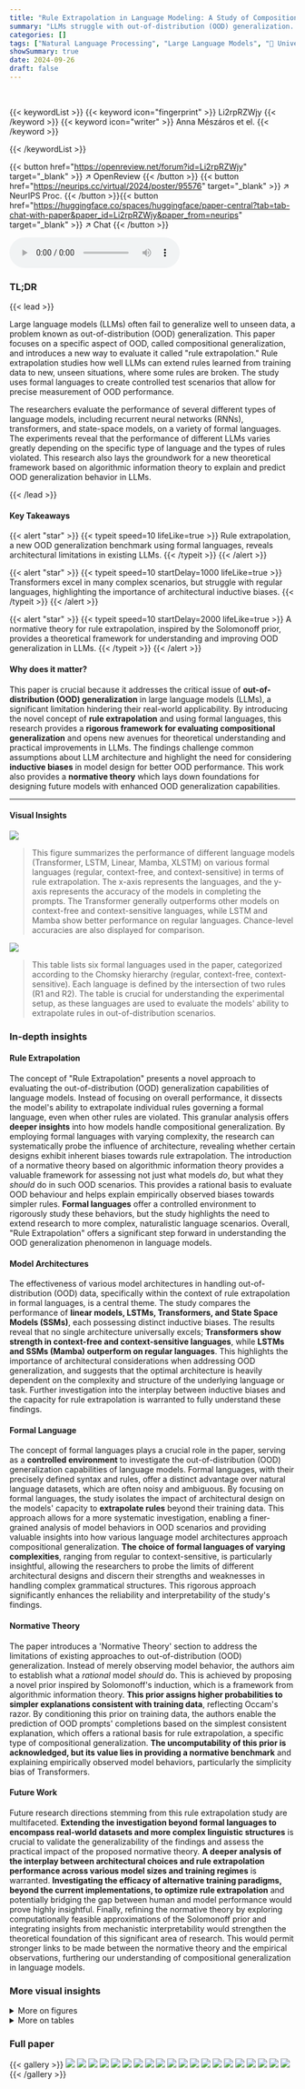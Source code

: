 ```yaml
---
title: "Rule Extrapolation in Language Modeling: A Study of Compositional Generalization on OOD Prompts"
summary: "LLMs struggle with out-of-distribution (OOD) generalization.  This research introduces 'rule extrapolation' using formal languages to rigorously evaluate OOD behavior in various LLM architectures, rev..."
categories: []
tags: ["Natural Language Processing", "Large Language Models", "🏢 University of Cambridge",]
showSummary: true
date: 2024-09-26
draft: false
---
```


<br>

{{< keywordList >}}
{{< keyword icon="fingerprint" >}} Li2rpRZWjy {{< /keyword >}}
{{< keyword icon="writer" >}} Anna Mészáros et el. {{< /keyword >}}
 
{{< /keywordList >}}

{{< button href="https://openreview.net/forum?id=Li2rpRZWjy" target="_blank" >}}
↗ OpenReview
{{< /button >}}
{{< button href="https://neurips.cc/virtual/2024/poster/95576" target="_blank" >}}
↗ NeurIPS Proc.
{{< /button >}}{{< button href="https://huggingface.co/spaces/huggingface/paper-central?tab=tab-chat-with-paper&paper_id=Li2rpRZWjy&paper_from=neurips" target="_blank" >}}
↗ Chat
{{< /button >}}



<audio controls>
    <source src="https://ai-paper-reviewer.com/Li2rpRZWjy/podcast.wav" type="audio/wav">
    Your browser does not support the audio element.
</audio>


### TL;DR


{{< lead >}}

Large language models (LLMs) often fail to generalize well to unseen data, a problem known as out-of-distribution (OOD) generalization. This paper focuses on a specific aspect of OOD, called compositional generalization, and introduces a new way to evaluate it called "rule extrapolation."  Rule extrapolation studies how well LLMs can extend rules learned from training data to new, unseen situations, where some rules are broken. The study uses formal languages to create controlled test scenarios that allow for precise measurement of OOD performance.

The researchers evaluate the performance of several different types of language models, including recurrent neural networks (RNNs), transformers, and state-space models, on a variety of formal languages.  The experiments reveal that the performance of different LLMs varies greatly depending on the specific type of language and the types of rules violated.  This research also lays the groundwork for a new theoretical framework based on algorithmic information theory to explain and predict OOD generalization behavior in LLMs.

{{< /lead >}}


#### Key Takeaways

{{< alert "star" >}}
{{< typeit speed=10 lifeLike=true >}} Rule extrapolation, a new OOD generalization benchmark using formal languages, reveals architectural limitations in existing LLMs. {{< /typeit >}}
{{< /alert >}}

{{< alert "star" >}}
{{< typeit speed=10 startDelay=1000 lifeLike=true >}} Transformers excel in many complex scenarios, but struggle with regular languages, highlighting the importance of architectural inductive biases. {{< /typeit >}}
{{< /alert >}}

{{< alert "star" >}}
{{< typeit speed=10 startDelay=2000 lifeLike=true >}} A normative theory for rule extrapolation, inspired by the Solomonoff prior, provides a theoretical framework for understanding and improving OOD generalization in LLMs. {{< /typeit >}}
{{< /alert >}}

#### Why does it matter?
This paper is crucial because it addresses the critical issue of **out-of-distribution (OOD) generalization** in large language models (LLMs), a significant limitation hindering their real-world applicability.  By introducing the novel concept of **rule extrapolation** and using formal languages, this research provides a **rigorous framework for evaluating compositional generalization** and opens new avenues for theoretical understanding and practical improvements in LLMs. The findings challenge common assumptions about LLM architecture and highlight the need for considering **inductive biases** in model design for better OOD performance. This work also provides a **normative theory** which lays down foundations for designing future models with enhanced OOD generalization capabilities.

------
#### Visual Insights



![](https://ai-paper-reviewer.com/Li2rpRZWjy/figures_1_1.jpg)

> This figure summarizes the performance of different language models (Transformer, LSTM, Linear, Mamba, XLSTM) on various formal languages (regular, context-free, and context-sensitive) in terms of rule extrapolation.  The x-axis represents the languages, and the y-axis represents the accuracy of the models in completing the prompts.  The Transformer generally outperforms other models on context-free and context-sensitive languages, while LSTM and Mamba show better performance on regular languages. Chance-level accuracies are also displayed for comparison.





![](https://ai-paper-reviewer.com/Li2rpRZWjy/tables_1_1.jpg)

> This table lists six formal languages used in the paper, categorized according to the Chomsky hierarchy (regular, context-free, context-sensitive). Each language is defined by the intersection of two rules (R1 and R2).  The table is crucial for understanding the experimental setup, as these languages are used to evaluate the models' ability to extrapolate rules in out-of-distribution scenarios.





### In-depth insights


#### Rule Extrapolation
The concept of "Rule Extrapolation" presents a novel approach to evaluating the out-of-distribution (OOD) generalization capabilities of language models.  Instead of focusing on overall performance, it dissects the model's ability to extrapolate individual rules governing a formal language, even when other rules are violated. This granular analysis offers **deeper insights** into how models handle compositional generalization.  By employing formal languages with varying complexity, the research can systematically probe the influence of architecture, revealing whether certain designs exhibit inherent biases towards rule extrapolation.  The introduction of a normative theory based on algorithmic information theory provides a valuable framework for assessing not just what models *do*, but what they *should* do in such OOD scenarios. This provides a rational basis to evaluate OOD behaviour and helps explain empirically observed biases towards simpler rules.  **Formal languages** offer a controlled environment to rigorously study these behaviors, but the study highlights the need to extend research to more complex, naturalistic language scenarios.  Overall, "Rule Extrapolation" offers a significant step forward in understanding the OOD generalization phenomenon in language models.

#### Model Architectures
The effectiveness of various model architectures in handling out-of-distribution (OOD) data, specifically within the context of rule extrapolation in formal languages, is a central theme.  The study compares the performance of **linear models, LSTMs, Transformers, and State Space Models (SSMs)**, each possessing distinct inductive biases.  The results reveal that no single architecture universally excels; **Transformers show strength in context-free and context-sensitive languages**, while **LSTMs and SSMs (Mamba) outperform on regular languages**.  This highlights the importance of architectural considerations when addressing OOD generalization, and suggests that the optimal architecture is heavily dependent on the complexity and structure of the underlying language or task.  Further investigation into the interplay between inductive biases and the capacity for rule extrapolation is warranted to fully understand these findings.

#### Formal Language
The concept of formal languages plays a crucial role in the paper, serving as a **controlled environment** to investigate the out-of-distribution (OOD) generalization capabilities of language models.  Formal languages, with their precisely defined syntax and rules, offer a distinct advantage over natural language datasets, which are often noisy and ambiguous. By focusing on formal languages, the study isolates the impact of architectural design on the models' capacity to **extrapolate rules** beyond their training data.  This approach allows for a more systematic investigation, enabling a finer-grained analysis of model behaviors in OOD scenarios and providing valuable insights into how various language model architectures approach compositional generalization.  **The choice of formal languages of varying complexities**, ranging from regular to context-sensitive, is particularly insightful, allowing the researchers to probe the limits of different architectural designs and discern their strengths and weaknesses in handling complex grammatical structures.  This rigorous approach significantly enhances the reliability and interpretability of the study's findings.

#### Normative Theory
The paper introduces a 'Normative Theory' section to address the limitations of existing approaches to out-of-distribution (OOD) generalization.  Instead of merely observing model behavior, the authors aim to establish what a *rational* model *should* do. This is achieved by proposing a novel prior inspired by Solomonoff's induction, which is a framework from algorithmic information theory. **This prior assigns higher probabilities to simpler explanations consistent with training data**, reflecting Occam's razor. By conditioning this prior on training data, the authors enable the prediction of OOD prompts' completions based on the simplest consistent explanation, which offers a rational basis for rule extrapolation, a specific type of compositional generalization.  **The uncomputability of this prior is acknowledged, but its value lies in providing a normative benchmark** and explaining empirically observed model behaviors, particularly the simplicity bias of Transformers.

#### Future Work
Future research directions stemming from this rule extrapolation study are multifaceted.  **Extending the investigation beyond formal languages to encompass real-world datasets and more complex linguistic structures** is crucial to validate the generalizability of the findings and assess the practical impact of the proposed normative theory.  **A deeper analysis of the interplay between architectural choices and rule extrapolation performance across various model sizes and training regimes** is warranted.  **Investigating the efficacy of alternative training paradigms, beyond the current implementations, to optimize rule extrapolation** and potentially bridging the gap between human and model performance would prove highly insightful.  Finally, refining the normative theory by exploring computationally feasible approximations of the Solomonoff prior and integrating insights from mechanistic interpretability would strengthen the theoretical foundation of this significant area of research.  This would permit stronger links to be made between the normative theory and the empirical observations, furthering our understanding of compositional generalization in language models.


### More visual insights

<details>
<summary>More on figures
</summary>


![](https://ai-paper-reviewer.com/Li2rpRZWjy/figures_7_1.jpg)

> This figure is a graphical model showing how the proposed method for out-of-distribution (OOD) prompt completion works.  The model assumes that the language model (LM) generates both in-distribution (ID) and OOD completions independently, following the same procedure. The blue connections in the graph represent this shared process.  Despite the LM assigning zero probability to the OOD prompt, a conditional probability distribution for the OOD completions is defined, allowing the model to predict a completion even in this low-probability scenario.


![](https://ai-paper-reviewer.com/Li2rpRZWjy/figures_9_1.jpg)

> This figure visualizes the training dynamics of a transformer model on the a<sup>n</sup>b<sup>n</sup> formal language.  The heatmaps show the log probabilities of sequences of length 8, categorized by whether they satisfy rule R1, R2, both, or neither.  The line graph shows the normalized sum of probabilities for each category over training epochs. The visualization demonstrates that the model initially assigns probabilities relatively evenly across categories but learns to favor sequences satisfying R2 first and eventually those satisfying both R1 and R2.


![](https://ai-paper-reviewer.com/Li2rpRZWjy/figures_14_1.jpg)

> This figure visualizes the training dynamics of a Transformer model on the a<sup>n</sup>b<sup>n</sup> language.  The left panels show heatmaps of log probabilities for sequences of length 8, categorized by which rules (R1 and R2) they satisfy. The right panel shows the evolution of the normalized probabilities of these four categories over training epochs.  The results illustrate how the model learns the rules sequentially, initially prioritizing rule R2 (a's before b's), then converging to correctly generate sequences obeying both R1 (#a=#b) and R2.


![](https://ai-paper-reviewer.com/Li2rpRZWjy/figures_14_2.jpg)

> This figure shows the training dynamics of a transformer model learning the formal language a<sup>n</sup>b<sup>n</sup>.  The left panels show heatmaps of log probabilities for sequences of length 8, categorized by whether they satisfy rules R1 and R2, or only one of them, or neither.  The right panel shows the evolution of the sum of probabilities for each category over training epochs.  The visualization demonstrates a bias towards learning rule R2 first, then subsequently learning the intersection of both rules (R1 ∩ R2).


![](https://ai-paper-reviewer.com/Li2rpRZWjy/figures_17_1.jpg)

> This figure compares the performance of different language models (Transformer, LSTM, Linear, Mamba) on rule extrapolation tasks using two different decoding methods: greedy decoding and sampling decoding.  The models are evaluated on several formal languages (L1-L5) with varying complexity. The figure visually presents the accuracy of each model in completing sequences according to rule 1 (R1) and the completion of rule 2 (R2), which is only partially satisfied, highlighting the strengths and weaknesses of each model under different decoding strategies and across different language complexities. The chance-level performance is also included as a baseline.


![](https://ai-paper-reviewer.com/Li2rpRZWjy/figures_17_2.jpg)

> This figure summarizes the rule extrapolation performance of different models (Transformer, LSTM, Linear, Mamba) across six formal languages of varying complexity (regular, context-free, context-sensitive).  The bar chart displays the accuracy of each model in completing OOD prompts that violate at least one rule of the language, showing how well the models extrapolate the remaining rules.  The gray rectangles indicate the chance level accuracy for each language, representing the performance expected from a random guess. The Transformer achieves the highest accuracy for the context-free and context-sensitive languages, while the LSTM and Mamba perform best on the regular languages.


![](https://ai-paper-reviewer.com/Li2rpRZWjy/figures_18_1.jpg)

> This figure summarizes the performance of various language models (Transformer, LSTM, Linear, Mamba) on rule extrapolation tasks across six formal languages with different complexities (regular, context-free, context-sensitive).  The bar chart displays the accuracy of each model in completing sequences while adhering to at least one of the two rules defining each language, even when another rule is violated. The gray rectangles represent the chance-level accuracy for each task.  The results indicate that the Transformer generally outperforms others on more complex languages, while LSTM and Mamba are better suited for regular languages.


</details>




<details>
<summary>More on tables
</summary>


![](https://ai-paper-reviewer.com/Li2rpRZWjy/tables_5_1.jpg)
> This table presents the results of evaluating different language models on a regular language (L1 = {ba}).  The models were assessed based on their test loss, their ability to follow rule 1 (R1) in the in-distribution (ID) and out-of-distribution (OOD) settings, and their ability to follow rule 2 (R2) in the OOD setting. Note that R2 is inherently satisfied by design for the in-distribution set and thus omitted from this section of the table. The LSTM model exhibits the highest accuracy in extrapolating rule 1 to the OOD data.

![](https://ai-paper-reviewer.com/Li2rpRZWjy/tables_5_2.jpg)
> This table presents the test loss and rule-following accuracies for the regular language L2, where the models are evaluated on their ability to extrapolate rule 1 (R1). The LSTM and XLSTM models achieve the highest accuracies in extrapolating R1, followed closely by the Mamba model.  The table also includes results for rule 2 (R2) completion, which is not directly comparable as it measures performance on a task designed to always satisfy R2.

![](https://ai-paper-reviewer.com/Li2rpRZWjy/tables_5_3.jpg)
> This table presents the results of evaluating different language models on a context-free language (L3 = {a<sup>n</sup>b<sup>n</sup>}).  The models were tested on their ability to extrapolate rule 1 (R1) which is that the number of 'a's equals the number of 'b's, when rule 2 (R2) is violated, meaning the 'a's do not precede the 'b's.  The table shows the test loss, the accuracy of following rule 1 in the in-distribution data, the accuracy of following rule 2 in the in-distribution data, the accuracy of extrapolating rule 1 in the out-of-distribution data, and the accuracy of completing sequences while satisfying rule 2 in the out-of-distribution data. The Transformer model achieves the highest accuracy in extrapolating rule 1, indicating its superior ability to generalize this specific rule to out-of-distribution scenarios.

![](https://ai-paper-reviewer.com/Li2rpRZWjy/tables_6_1.jpg)
> This table presents the results of evaluating five different models (Linear, LSTM, Mamba, Transformer, and XLSTM) on a context-free Dyck language (L4).  The models were evaluated on their ability to follow two rules (R1 and R2), both in-distribution (ID) and out-of-distribution (OOD).  The 'Test loss' column shows the model's performance during training.  The 'ID R1' and 'ID R2' columns indicate the accuracy of the models in adhering to rules R1 and R2, respectively, on in-distribution data.  Conversely, the 'OOD R1' and 'OOD R2 completion' columns show the accuracy of the models in following rules R1 and R2 on out-of-distribution data, where R2 is intentionally violated. The results reveal the Transformer model's superior performance in extrapolating rule R1.

![](https://ai-paper-reviewer.com/Li2rpRZWjy/tables_6_2.jpg)
> This table presents the results of the experiment on the context-sensitive language L5.  It shows the test loss and the accuracy of the models in following rules R1 and R2, both in-distribution (ID) and out-of-distribution (OOD). The OOD setting violates rule R2, and the accuracy is measured in how well the models complete the sequences so that rule R1 still holds. The Transformer shows the best performance in extrapolating rule R1.

![](https://ai-paper-reviewer.com/Li2rpRZWjy/tables_6_3.jpg)
> This table presents the results of evaluating the performance of five different sequence models (Linear, LSTM, Mamba, Transformer, and XLSTM) on a context-sensitive Dyck language (L6). The models were trained on sequences of paired parentheses and brackets where nesting is allowed.  The table shows the test loss achieved by each model, along with their accuracy in following rules R1 (brackets are paired) and R2 (parentheses are paired) for both in-distribution (ID) and out-of-distribution (OOD) prompts. OOD prompts violate rule R2, but still adhere to rule R1, allowing the assessment of rule extrapolation ability. The table shows that the Transformer and LSTM models perform best in extrapolating the rules.

![](https://ai-paper-reviewer.com/Li2rpRZWjy/tables_15_1.jpg)
> This table presents the hyperparameters used for training the different models in the experiments.  It lists the values used for parameters such as the maximum length of training data, prompt prediction cutoff length, batch size, optimizer, learning rate scheduler, learning rate, and the number of epochs.

![](https://ai-paper-reviewer.com/Li2rpRZWjy/tables_15_2.jpg)
> This table lists the hyperparameters used for the linear model in the experiments.  It shows that a linear model was used, the dimension of the model was 256, and a bias term was included.

![](https://ai-paper-reviewer.com/Li2rpRZWjy/tables_16_1.jpg)
> This table lists the hyperparameters used for the LSTM model in the experiments.  It shows the model type as a standard LSTM, the number of layers (5), the embedding dimension (16), the hidden dimension (64), and the dropout probability (0.4). These settings were used to train and evaluate the LSTM's performance on rule extrapolation tasks in formal languages.

![](https://ai-paper-reviewer.com/Li2rpRZWjy/tables_16_2.jpg)
> This table lists the hyperparameters used for the Transformer model in the experiments.  It shows the model architecture, including the number of layers, the model dimension, the number of attention heads, the feedforward dimension, dropout probability, layer normalization epsilon, and the activation function used.

![](https://ai-paper-reviewer.com/Li2rpRZWjy/tables_16_3.jpg)
> This table lists the hyperparameters used for the Mamba model in the experiments.  It specifies the model architecture, including the number of layers, model dimension, dimension of the convolutional layer, and the dimension of the state space.

![](https://ai-paper-reviewer.com/Li2rpRZWjy/tables_16_4.jpg)
> This table lists the hyperparameters used for training the XLSTM model in the rule extrapolation experiments.  It specifies the model architecture, including the number of blocks, embedding dimensions, and various parameters within the MLSTM and SLSTM components.  These parameters control aspects like kernel sizes in convolutional layers, the number of attention heads, and activation functions.

![](https://ai-paper-reviewer.com/Li2rpRZWjy/tables_19_1.jpg)
> This table presents the results of a small-scale human study designed to evaluate human performance on out-of-distribution (OOD) rule extrapolation tasks, comparing human performance with the results obtained from the LSTM and the Transformer models in the main study.  The study examined two formal languages, L1 and L3, each having two rules, and human subjects were tasked with extrapolating rule 1 (R1) and rule 2 (R2) in an OOD setting (i.e., when rule 2 was intentionally violated in the prompt). The table shows that human performance exceeded chance level on both languages, although it did not surpass the performance of the LSTM model on language L1 or the Transformer model on language L3.

</details>




### Full paper

{{< gallery >}}
<img src="https://ai-paper-reviewer.com/Li2rpRZWjy/1.png" class="grid-w50 md:grid-w33 xl:grid-w25" />
<img src="https://ai-paper-reviewer.com/Li2rpRZWjy/2.png" class="grid-w50 md:grid-w33 xl:grid-w25" />
<img src="https://ai-paper-reviewer.com/Li2rpRZWjy/3.png" class="grid-w50 md:grid-w33 xl:grid-w25" />
<img src="https://ai-paper-reviewer.com/Li2rpRZWjy/4.png" class="grid-w50 md:grid-w33 xl:grid-w25" />
<img src="https://ai-paper-reviewer.com/Li2rpRZWjy/5.png" class="grid-w50 md:grid-w33 xl:grid-w25" />
<img src="https://ai-paper-reviewer.com/Li2rpRZWjy/6.png" class="grid-w50 md:grid-w33 xl:grid-w25" />
<img src="https://ai-paper-reviewer.com/Li2rpRZWjy/7.png" class="grid-w50 md:grid-w33 xl:grid-w25" />
<img src="https://ai-paper-reviewer.com/Li2rpRZWjy/8.png" class="grid-w50 md:grid-w33 xl:grid-w25" />
<img src="https://ai-paper-reviewer.com/Li2rpRZWjy/9.png" class="grid-w50 md:grid-w33 xl:grid-w25" />
<img src="https://ai-paper-reviewer.com/Li2rpRZWjy/10.png" class="grid-w50 md:grid-w33 xl:grid-w25" />
<img src="https://ai-paper-reviewer.com/Li2rpRZWjy/11.png" class="grid-w50 md:grid-w33 xl:grid-w25" />
<img src="https://ai-paper-reviewer.com/Li2rpRZWjy/12.png" class="grid-w50 md:grid-w33 xl:grid-w25" />
<img src="https://ai-paper-reviewer.com/Li2rpRZWjy/13.png" class="grid-w50 md:grid-w33 xl:grid-w25" />
<img src="https://ai-paper-reviewer.com/Li2rpRZWjy/14.png" class="grid-w50 md:grid-w33 xl:grid-w25" />
<img src="https://ai-paper-reviewer.com/Li2rpRZWjy/15.png" class="grid-w50 md:grid-w33 xl:grid-w25" />
<img src="https://ai-paper-reviewer.com/Li2rpRZWjy/16.png" class="grid-w50 md:grid-w33 xl:grid-w25" />
<img src="https://ai-paper-reviewer.com/Li2rpRZWjy/17.png" class="grid-w50 md:grid-w33 xl:grid-w25" />
<img src="https://ai-paper-reviewer.com/Li2rpRZWjy/18.png" class="grid-w50 md:grid-w33 xl:grid-w25" />
<img src="https://ai-paper-reviewer.com/Li2rpRZWjy/19.png" class="grid-w50 md:grid-w33 xl:grid-w25" />
<img src="https://ai-paper-reviewer.com/Li2rpRZWjy/20.png" class="grid-w50 md:grid-w33 xl:grid-w25" />
{{< /gallery >}}